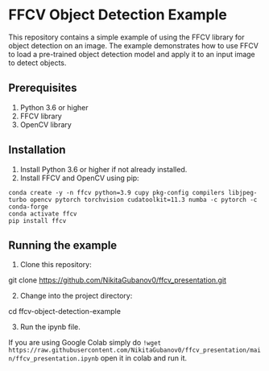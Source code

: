 # FFCV Object Detection Example

This repository contains a simple example of using the FFCV library for object detection on an image. The example demonstrates how to use FFCV to load a pre-trained object detection model and apply it to an input image to detect objects.

## Prerequisites

1. Python 3.6 or higher
2. FFCV library
3. OpenCV library

## Installation

1. Install Python 3.6 or higher if not already installed.
2. Install FFCV and OpenCV using pip:

```
conda create -y -n ffcv python=3.9 cupy pkg-config compilers libjpeg-turbo opencv pytorch torchvision cudatoolkit=11.3 numba -c pytorch -c conda-forge
conda activate ffcv
pip install ffcv
```

## Running the example

1. Clone this repository:

  git clone https://github.com/NikitaGubanov0/ffcv_presentation.git

2. Change into the project directory:

  cd ffcv-object-detection-example

3. Run the ipynb file.


If you are using Google Colab simply do ``` !wget https://raw.githubusercontent.com/NikitaGubanov0/ffcv_presentation/main/ffcv_presentation.ipynb ``` open it in colab and run it.


